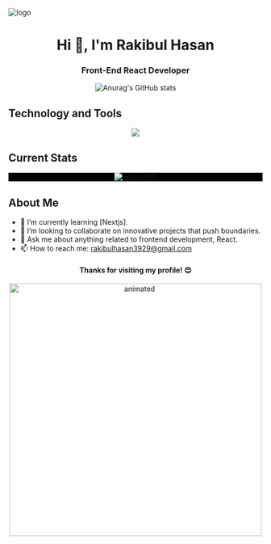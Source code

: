 ![logo](https://i.ibb.co/Rp56zKp/68747470733a2f2f7777772e61726b61736f667477617265732e636f6d2f626c6f672f77702d636f6e74656e742f75706c6f.jpg)
<h1 align="center">Hi 👋, I'm Rakibul Hasan</h1>
<h3 align="center">Front-End React Developer</h3>


<div align="center">
  


![Anurag's GitHub stats](https://github-readme-stats.vercel.app/api?username=rakibul561&theme=algolia&show_icons=true)
</div>


## Technology and Tools

<p align="center">
  <a href="https://skillicons.dev">
    <img src="https://skillicons.dev/icons?i=react,js,express,mongodb,java,html,css,tailwindcss,firebase,github,figma,vscode" />
  </a>
</p>


## Current Stats
<p align="center" style="background-color: black;">
  <img align="center" src="https://github-readme-streak-stats.herokuapp.com/?user=rakibul561" alt="rakibul561" />
</p>




## About Me

- 🌱 I’m currently learning [Nextjs].
- 👯 I’m looking to collaborate on innovative projects that push boundaries.
- 💬 Ask me about anything related to frontend development, React.
- 📫 How to reach me: [rakibulhasan3929@gmail.com](mailto:rakibulhasan3929@gmail.com)


 <h4 align="center">Thanks for visiting my profile! 😊</h4>

<div align="center">
  <img src="https://media.giphy.com/media/xT39D6fS1WwzO3zIHG/giphy.gif" alt="animated" width="500"/>
</div>




